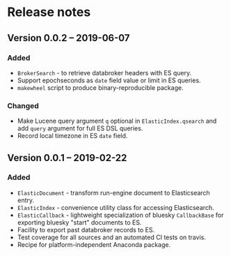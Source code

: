 # Release notes

## Version 0.0.2 – 2019-06-07

### Added

- `BrokerSearch` - to retrieve databroker headers with ES query.
- Support epochseconds as `date` field value or limit in ES queries.
- `makewheel` script to produce binary-reproducible package.

### Changed

- Make Lucene query argument `q` optional in `ElasticIndex.qsearch` and
  add `query` argument for full ES DSL queries.
- Record local timezone in ES `date` field.


## Version 0.0.1 – 2019-02-22

### Added

- `ElasticDocument` - transform run-engine document to Elasticsearch entry.
- `ElasticIndex` - convenience utility class for accessing Elasticsearch.
- `ElasticCallback` - lightweight specialization of bluesky `CallbackBase`
  for exporting bluesky "start" documents to ES.
- Facility to export past databroker records to ES.
- Test coverage for all sources and an automated CI tests on travis.
- Recipe for platform-independent Anaconda package.
